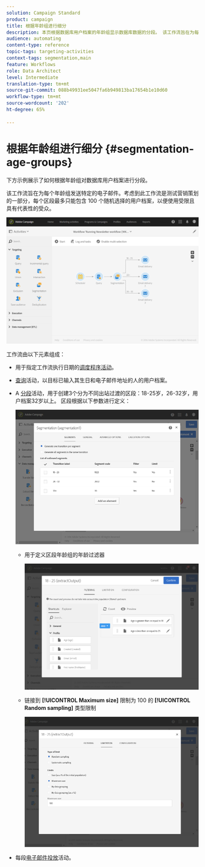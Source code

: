 ```yaml
---
solution: Campaign Standard
product: campaign
title: 根据年龄组进行细分
description: 本页根据数据库用户档案的年龄组显示数据库数据的分段。 该工作流旨在为每个年龄组发送特定的电子邮件。
audience: automating
content-type: reference
topic-tags: targeting-activities
context-tags: segmentation,main
feature: Workflows
role: Data Architect
level: Intermediate
translation-type: tm+mt
source-git-commit: 088b49931ee5047fa6b949813ba17654b1e10d60
workflow-type: tm+mt
source-wordcount: '202'
ht-degree: 65%

---
```



# 根据年龄组进行细分 {#segmentation-age-groups}

下方示例展示了如何根据年龄组对数据库用户档案进行分段。

该工作流旨在为每个年龄组发送特定的电子邮件。考虑到此工作流是测试营销策划的一部分，每个区段最多只能包含 100 个随机选择的用户档案，以便使用受限且具有代表性的受众。

![](assets/wkf_segment_example_4.png)

工作流由以下元素组成：

* 用于指定工作流执行日期的[调度程序活动](../../automating/using/segmentation.md)。
* [查询](../../automating/using/query.md)活动，以目标已输入其生日和电子邮件地址的人的用户档案。
* A [分段](../../automating/using/segmentation.md)活动，用于创建3个分为不同出站过渡的区段：18-25岁，26-32岁，用户档案32岁以上。 区段根据以下参数进行定义：

   ![](assets/wkf_segment_example_3.png)

   * 用于定义区段年龄组的年龄过滤器

      ![](assets/wkf_segment_new_segment.png)

   * 链接到 **[!UICONTROL Maximum size]** 限制为 100 的 **[!UICONTROL Random sampling]** 类型限制

      ![](assets/wkf_segment_example_1.png)

* 每段[电子邮件投放](../../automating/using/email-delivery.md)活动。

